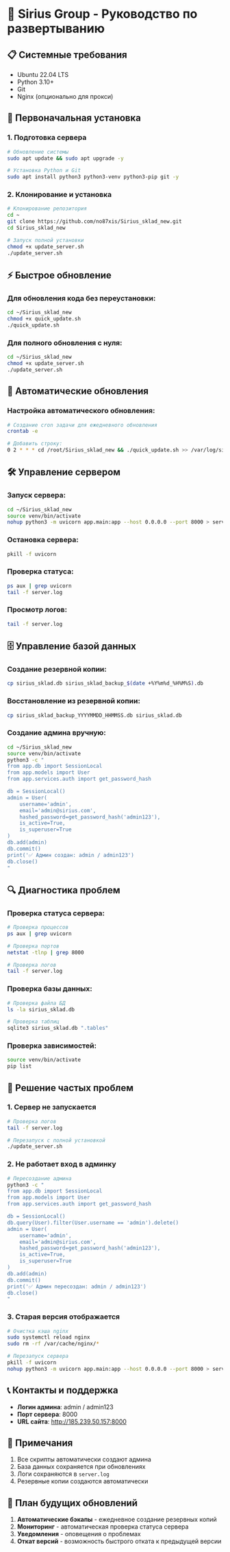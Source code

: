 # 🚀 Sirius Group - Руководство по развертыванию

## 📋 Системные требования

- Ubuntu 22.04 LTS
- Python 3.10+
- Git
- Nginx (опционально для прокси)

## 🔧 Первоначальная установка

### 1. Подготовка сервера
```bash
# Обновление системы
sudo apt update && sudo apt upgrade -y

# Установка Python и Git
sudo apt install python3 python3-venv python3-pip git -y
```

### 2. Клонирование и установка
```bash
# Клонирование репозитория
cd ~
git clone https://github.com/no87xis/Sirius_sklad_new.git
cd Sirius_sklad_new

# Запуск полной установки
chmod +x update_server.sh
./update_server.sh
```

## ⚡ Быстрое обновление

### Для обновления кода без переустановки:
```bash
cd ~/Sirius_sklad_new
chmod +x quick_update.sh
./quick_update.sh
```

### Для полного обновления с нуля:
```bash
cd ~/Sirius_sklad_new
chmod +x update_server.sh
./update_server.sh
```

## 🔄 Автоматические обновления

### Настройка автоматического обновления:
```bash
# Создание cron задачи для ежедневного обновления
crontab -e

# Добавить строку:
0 2 * * * cd /root/Sirius_sklad_new && ./quick_update.sh >> /var/log/sirius_update.log 2>&1
```

## 🛠️ Управление сервером

### Запуск сервера:
```bash
cd ~/Sirius_sklad_new
source venv/bin/activate
nohup python3 -m uvicorn app.main:app --host 0.0.0.0 --port 8000 > server.log 2>&1 &
```

### Остановка сервера:
```bash
pkill -f uvicorn
```

### Проверка статуса:
```bash
ps aux | grep uvicorn
tail -f server.log
```

### Просмотр логов:
```bash
tail -f server.log
```

## 🗄️ Управление базой данных

### Создание резервной копии:
```bash
cp sirius_sklad.db sirius_sklad_backup_$(date +%Y%m%d_%H%M%S).db
```

### Восстановление из резервной копии:
```bash
cp sirius_sklad_backup_YYYYMMDD_HHMMSS.db sirius_sklad.db
```

### Создание админа вручную:
```bash
cd ~/Sirius_sklad_new
source venv/bin/activate
python3 -c "
from app.db import SessionLocal
from app.models import User
from app.services.auth import get_password_hash

db = SessionLocal()
admin = User(
    username='admin',
    email='admin@sirius.com',
    hashed_password=get_password_hash('admin123'),
    is_active=True,
    is_superuser=True
)
db.add(admin)
db.commit()
print('✅ Админ создан: admin / admin123')
db.close()
"
```

## 🔍 Диагностика проблем

### Проверка статуса сервера:
```bash
# Проверка процессов
ps aux | grep uvicorn

# Проверка портов
netstat -tlnp | grep 8000

# Проверка логов
tail -f server.log
```

### Проверка базы данных:
```bash
# Проверка файла БД
ls -la sirius_sklad.db

# Проверка таблиц
sqlite3 sirius_sklad.db ".tables"
```

### Проверка зависимостей:
```bash
source venv/bin/activate
pip list
```

## 🚨 Решение частых проблем

### 1. Сервер не запускается
```bash
# Проверка логов
tail -f server.log

# Перезапуск с полной установкой
./update_server.sh
```

### 2. Не работает вход в админку
```bash
# Пересоздание админа
python3 -c "
from app.db import SessionLocal
from app.models import User
from app.services.auth import get_password_hash

db = SessionLocal()
db.query(User).filter(User.username == 'admin').delete()
admin = User(
    username='admin',
    email='admin@sirius.com',
    hashed_password=get_password_hash('admin123'),
    is_active=True,
    is_superuser=True
)
db.add(admin)
db.commit()
print('✅ Админ пересоздан: admin / admin123')
db.close()
"
```

### 3. Старая версия отображается
```bash
# Очистка кэша nginx
sudo systemctl reload nginx
sudo rm -rf /var/cache/nginx/*

# Перезапуск сервера
pkill -f uvicorn
nohup python3 -m uvicorn app.main:app --host 0.0.0.0 --port 8000 > server.log 2>&1 &
```

## 📞 Контакты и поддержка

- **Логин админа**: admin / admin123
- **Порт сервера**: 8000
- **URL сайта**: http://185.239.50.157:8000

## 📝 Примечания

1. Все скрипты автоматически создают админа
2. База данных сохраняется при обновлениях
3. Логи сохраняются в `server.log`
4. Резервные копии создаются автоматически

## 🔄 План будущих обновлений

1. **Автоматические бэкапы** - ежедневное создание резервных копий
2. **Мониторинг** - автоматическая проверка статуса сервера
3. **Уведомления** - оповещения о проблемах
4. **Откат версий** - возможность быстрого отката к предыдущей версии
